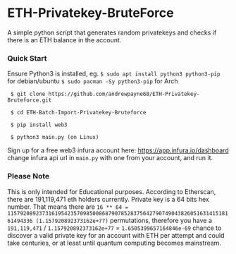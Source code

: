 # ETH-Privatekey-BruteForce
A simple python script that generates random privatekeys and checks if there is an ETH balance in the account.

### **Quick Start**
Ensure Python3 is installed, eg. `$ sudo apt install python3 python3-pip` for debian/ubuntu `$ sudo pacman -Sy python3-pip` for Arch
```
 $ git clone https://github.com/andrewpayne68/ETH-Privatekey-Bruteforce.git

 $ cd ETH-Batch-Import-Privatekey-Bruteforce

 $ pip install web3

 $ python3 main.py (on Linux)
```


Sign up for a free web3 infura account here: https://app.infura.io/dashboard
change infura api url in `main.py` with one from your account, and run it.


### **Please Note**
This is only intended for Educational purposes. According to Etherscan, there are 191,119,471 eth holders currently. 
Private key is a 64 bits hex number. That means there are 
`16 ** 64 = 115792089237316195423570985008687907852837564279074904382605163141518161494336 (1.157920892373162e+77)`
permutations, therefore you have a 
`191,119,471` / `1.157920892373162e+77` = `1.6505399657164846e-69`
chance to discover a valid private key for an account with ETH per attempt and could take centuries, or at least until quantum computing becomes mainstream.
